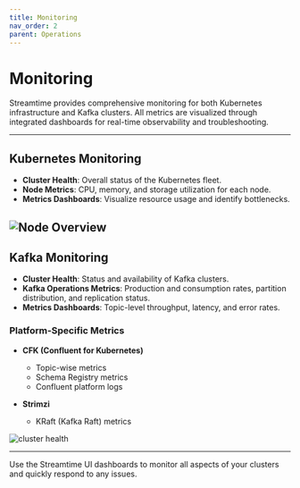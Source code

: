 ```yaml
---
title: Monitoring
nav_order: 2
parent: Operations
---
```


# Monitoring

Streamtime provides comprehensive monitoring for both Kubernetes infrastructure and Kafka clusters. All metrics are visualized through integrated dashboards for real-time observability and troubleshooting.

---

## Kubernetes Monitoring

- **Cluster Health**: Overall status of the Kubernetes fleet.
- **Node Metrics**: CPU, memory, and storage utilization for each node.
- **Metrics Dashboards**: Visualize resource usage and identify bottlenecks.

![Node Overview]({{site.baseurl}}/assets/images/monitoring/node-overview.png)
---

## Kafka Monitoring

- **Cluster Health**: Status and availability of Kafka clusters.
- **Kafka Operations Metrics**: Production and consumption rates, partition distribution, and replication status.
- **Metrics Dashboards**: Topic-level throughput, latency, and error rates.

### Platform-Specific Metrics

- **CFK (Confluent for Kubernetes)**
  - Topic-wise metrics
  - Schema Registry metrics
  - Confluent platform logs

- **Strimzi**
  - KRaft (Kafka Raft) metrics

![cluster health]({{site.baseurl}}/assets/images/monitoring/cluster-health.png)

---

Use the Streamtime UI dashboards to monitor all aspects of your clusters and quickly respond to any issues.